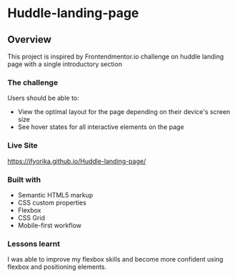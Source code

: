 # Huddle-landing-page

## Overview
This project is inspired by Frontendmentor.io challenge on huddle landing page with a single introductory section

### The challenge

Users should be able to:

- View the optimal layout for the page depending on their device's screen size
- See hover states for all interactive elements on the page

### Live Site
https://ifyorika.github.io/Huddle-landing-page/

### Built with

- Semantic HTML5 markup
- CSS custom properties
- Flexbox
- CSS Grid
- Mobile-first workflow


### Lessons learnt

I was able to improve my flexbox skills and become more confident using flexbox and positioning elements.
